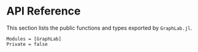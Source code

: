 # API Reference

This section lists the public functions and types exported by `GraphLab.jl`.

```@autodocs
Modules = [GraphLab]
Private = false
```